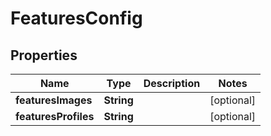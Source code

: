 

# FeaturesConfig


## Properties

Name | Type | Description | Notes
------------ | ------------- | ------------- | -------------
**featuresImages** | **String** |  |  [optional]
**featuresProfiles** | **String** |  |  [optional]



